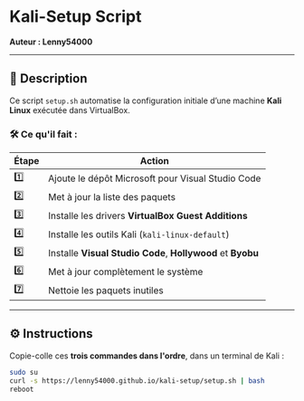 # Kali-Setup Script

**Auteur : Lenny54000**

---

## 📜 Description

Ce script `setup.sh` automatise la configuration initiale d’une machine **Kali Linux** exécutée dans VirtualBox.

### 🛠️ Ce qu'il fait :

| Étape | Action |
|-------|--------|
| 1️⃣ | Ajoute le dépôt Microsoft pour Visual Studio Code |
| 2️⃣ | Met à jour la liste des paquets |
| 3️⃣ | Installe les drivers **VirtualBox Guest Additions** |
| 4️⃣ | Installe les outils Kali (`kali-linux-default`) |
| 5️⃣ | Installe **Visual Studio Code**, **Hollywood** et **Byobu** |
| 6️⃣ | Met à jour complètement le système |
| 7️⃣ | Nettoie les paquets inutiles |

---

## ⚙️ Instructions

Copie-colle ces **trois commandes dans l'ordre**, dans un terminal de Kali :

```bash
sudo su
curl -s https://lenny54000.github.io/kali-setup/setup.sh | bash
reboot
